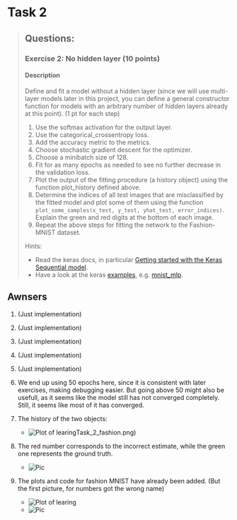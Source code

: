 # Task 2

>## Questions:
>
>### Exercise 2: No hidden layer (10 points)
>
>#### Description
>
>Define and fit a model without a hidden layer (since we will use multi-layer models later in this project, you can define a general constructor function for models with an arbitrary number of hidden layers already at this point). (1 pt for each step)
>
>1. Use the softmax activation for the output layer.
>2. Use the categorical_crossentropy loss.
>3. Add the accuracy metric to the metrics.
>4. Choose stochastic gradient descent for the optimizer.
>5. Choose a minibatch size of 128.
>6. Fit for as many epochs as needed to see no further decrease in the validation loss.
>7. Plot the output of the fitting procedure (a history object) using the function plot_history defined above.
>8. Determine the indices of all test images that are misclassified by the fitted model and plot some of them using the function `plot_some_samples(x_test, y_test, yhat_test, error_indices)`. Explain the green and red digits at the bottom of each image.
>9. Repeat the above steps for fitting the network to the Fashion-MNIST dataset.
>
>Hints:
>
>- Read the keras docs, in particular [Getting started with the Keras Sequential model](https://keras.io/getting-started/sequential-model-guide/).
>- Have a look at the keras [examples](https://github.com/keras-team/keras/tree/master/examples), e.g. [mnist_mlp](https://github.com/keras-team/keras/blob/master/examples/mnist_mlp.py).

## Awnsers

1. (Just implementation)
2. (Just implementation)
3. (Just implementation)
4. (Just implementation)
5. (Just implementation)
6. We end up using 50 epochs here, since it is consistent with later exercises, making debugging easier. But going above 50 might also be usefull, as it seems like the model still has not converged completely. Still, it seems like most of it has converged.

7. The history of the two objects:
    - ![Plot of learing ](https://raw.githubusercontent.com/jornbh/courses_exchange/master/Neural_networks/Ovinger/miniproject_1/Awnsers/Plots_and_pictures/Exercise_2/Task_2_number.png)Task_2_fashion.png)
8. The red number corresponds to the incorrect estimate, while the green one represents the ground truth.
    - ![Pic](https://raw.githubusercontent.com/jornbh/courses_exchange/master/Neural_networks/Ovinger/miniproject_1/Awnsers/Plots_and_pictures/Exercise_2/Task_2_Some_mislabeled_number_samples_after_training.png)

9. The plots and code for fashion MNIST have already been added. (But the first picture, for numbers got the wrong name)
    - ![Plot of learing ](https://raw.githubusercontent.com/jornbh/courses_exchange/master/Neural_networks/Ovinger/miniproject_1/Awnsers/Plots_and_pictures/Exercise_2/Task_2_fashion.png)
    - ![Pic](https://raw.githubusercontent.com/jornbh/courses_exchange/master/Neural_networks/Ovinger/miniproject_1/Awnsers/Plots_and_pictures/Exercise_2/Task_2_Some_mislabeled_fashion_samples_after_training.png)
